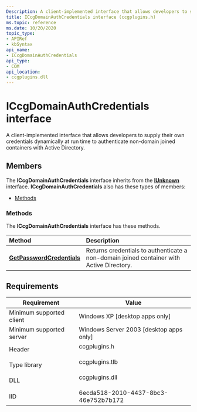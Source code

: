 ```yaml
---
Description: A client-implemented interface that allows developers to supply their own credentials dynamically at run time to authenticate non-domain joined containers with Active Directory. 
title: ICcgDomainAuthCredentials interface (ccgplugins.h)
ms.topic: reference
ms.date: 10/20/2020
topic_type: 
- APIRef
- kbSyntax
api_name: 
- ICcgDomainAuthCredentials
api_type: 
- COM
api_location: 
- ccgplugins.dll
---
```


# ICcgDomainAuthCredentials interface

A client-implemented interface that allows developers to supply their own credentials dynamically at run time to authenticate non-domain joined containers with Active Directory. 

## Members

The **ICcgDomainAuthCredentials** interface inherits from the [**IUnknown**](/windows/win32/api/unknwn/nn-unknwn-iunknown) interface. **ICcgDomainAuthCredentials** also has these types of members:

-   [Methods](#methods)

### Methods

The **ICcgDomainAuthCredentials** interface has these methods.



| Method                                           | Description                                                                                               |
|:-------------------------------------------------|:----------------------------------------------------------------------------------------------------------|
| [**GetPasswordCredentials**](iccgdomainauthcredentials-getpasswordcredentials.md)               | Returns credentials to authenticate a non-domain joined container with Active Directory.<br/>                                                              |



 

## Requirements



| Requirement | Value |
|-------------------------------------|-----------------------------------------------------------------------------------------|
| Minimum supported client<br/> | Windows XP \[desktop apps only\]<br/>                                             |
| Minimum supported server<br/> | Windows Server 2003 \[desktop apps only\]<br/>                                    |
| Header<br/>                   | <dl> <dt>ccgplugins.h</dt> </dl>   |
| Type library<br/>             | <dl> <dt>ccgplugins.tlb</dt> </dl> |
| DLL<br/>                      | <dl> <dt>ccgplugins.dll</dt> </dl> |
| IID<br/>                      | 6ecda518-2010-4437-8bc3-46e752b7b172<br/>          |



 


